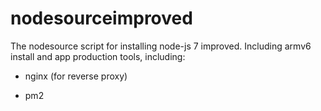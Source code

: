 # nodesourceimproved
The nodesource script for installing node-js 7 improved. Including armv6 install and app production tools, including:

- nginx (for reverse proxy)

- pm2
